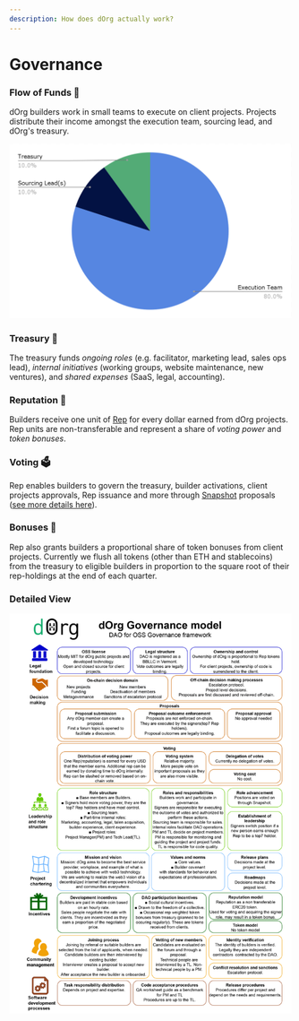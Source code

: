 ```yaml
---
description: How does dOrg actually work?
---
```


# Governance

### Flow of Funds 💸

dOrg builders work in small teams to execute on client projects. Projects distribute their income amongst the execution team, sourcing lead, and dOrg's treasury.

![](../.gitbook/assets/unit-economics.png)

### Treasury 🏦

The treasury funds _ongoing roles_ (e.g. facilitator, marketing lead, sales ops lead), _internal initiatives_ (working groups, website maintenance, new ventures), and _shared expenses_ (SaaS, legal, accounting).

### Reputation 🏅

Builders receive one unit of [Rep](https://etherscan.io/token/0x62300cec5240e5b273781ad67ce735107f3dacd4#balances) for every dollar earned from dOrg projects. Rep units are non-transferable and represent a share of _voting power_ and _token bonuses_.&#x20;

### Voting 🗳

Rep enables builders to govern the treasury, builder activations, client projects approvals, Rep issuance and more through [Snapshot](https://snapshot.org/#/dorg.eth) proposals ([see more details here](workflows/navigating.md#snapshot)).

### Bonuses 🤑

Rep also grants builders a proportional share of token bonuses from client projects. Currently we flush all tokens (other than ETH and stablecoins) from the treasury to eligible builders in proportion to the square root of their rep-holdings at the end of each quarter.

### Detailed View

![](<.gitbook/assets/2022.02.04 dOrg Governance model.jpg>)
